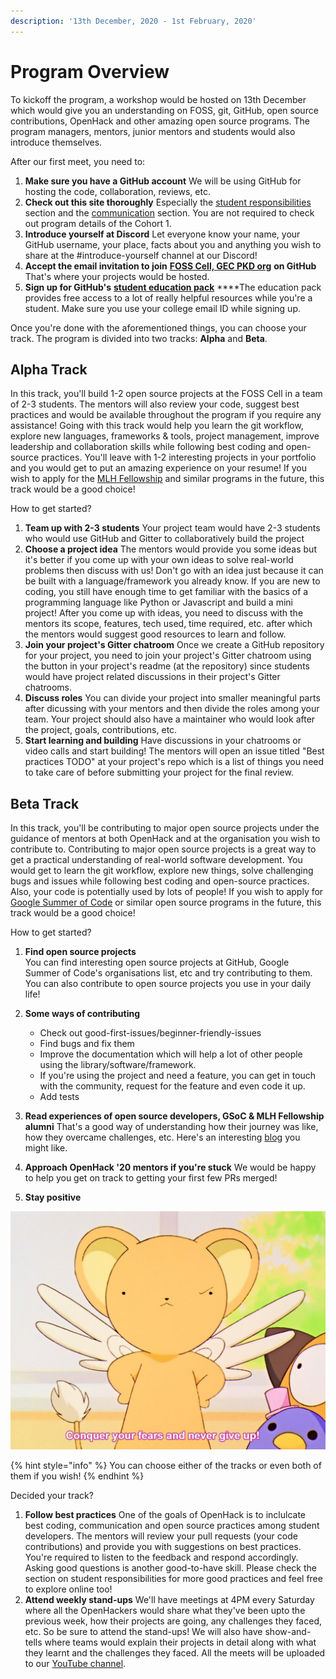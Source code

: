 ```yaml
---
description: '13th December, 2020 - 1st February, 2020'
---
```


# Program Overview

To kickoff the program, a workshop would be hosted on 13th December which would give you an understanding on FOSS, git, GitHub, open source contributions, OpenHack and other amazing open source programs. The program managers, mentors, junior mentors and students would also introduce themselves.

After our first meet, you need to:

1. **Make sure you have a GitHub account** We will be using GitHub for hosting the code, collaboration, reviews, etc. 
2. **Check out this site thoroughly** Especially the [student responsibilities](https://openhack.gitbook.io/openhack-20/responsibilities/students) section and the [communication](https://openhack.gitbook.io/openhack-20/cohort-2/communication) section. You are not required to check out program details of the Cohort 1. 
3. **Introduce yourself at Discord** Let everyone know your name, your GitHub username, your place, facts about you and anything you wish to share at the \#introduce-yourself channel at our Discord! 
4. **Accept the email invitation to join** [**FOSS Cell, GEC PKD org**](https://github.com/FOSS-Cell-GECPKD) **on GitHub** That's where your projects would be hosted. 
5. **Sign up for GitHub's** [**student education pack**](https://education.github.com/pack) ****The education pack provides free access to a lot of really helpful resources while you're a student. Make sure you use your college email ID while signing up.

Once you're done with the aforementioned things, you can choose your track. The program is divided into two tracks: **Alpha** and **Beta**.

## Alpha Track

In this track, you'll build 1-2 open source projects at the FOSS Cell in a team of 2-3 students. The mentors will also review your code, suggest best practices and would be available throughout the program if you require any assistance! Going with this track would help you learn the git workflow, explore new languages, frameworks & tools, project management, improve leadership and collaboration skills while following best coding and open-source practices. You'll leave with 1-2 interesting projects in your portfolio and you would get to put an amazing experience on your resume! If you wish to apply for the [MLH Fellowship](https://fellowship.mlh.io/) and similar programs in the future, this track would be a good choice!

How to get started?

1. **Team up with 2-3 students** Your project team would have 2-3 students who would use GitHub and Gitter to collaboratively build the project 
2. **Choose a project idea** The mentors would provide you some ideas but it's better if you come up with your own ideas to solve real-world problems then discuss with us! Don't go with an idea just because it can be built with a language/framework you already know. If you are new to coding, you still have enough time to get familiar with the basics of a programming language like Python or Javascript and build a mini project! After you come up with ideas, you need to discuss with the mentors its scope, features, tech used, time required, etc. after which the mentors would suggest good resources to learn and follow. 
3. **Join your project's Gitter chatroom** Once we create a GitHub repository for your project, you need to join your project's Gitter chatroom using the button in your project's readme \(at the repository\) since students would have project related discussions in their project's Gitter chatrooms. 
4. **Discuss roles** You can divide your project into smaller meaningful parts after dicussing with your mentors and then divide the roles among your team. Your project should also have a maintainer who would look after the project, goals, contributions, etc. 
5. **Start learning and building** Have discussions in your chatrooms or video calls and start building! The mentors will open an issue titled "Best practices TODO" at your project's repo which is a list of things you need to take care of before submitting your project for the final review.

## Beta Track

In this track, you'll be contributing to major open source projects under the guidance of mentors at both OpenHack and at the organisation you wish to contribute to. Contributing to major open source projects is a great way to get a practical understanding of real-world software development. You would get to learn the git workflow, explore new things, solve challenging bugs and issues while following best coding and open-source practices. Also, your code is potentially used by lots of people! If you wish to apply for [Google Summer of Code](https://summerofcode.withgoogle.com/) or similar open source programs in the future, this track would be a good choice!

How to get started?

1. **Find open source projects**  
   You can find interesting open source projects at GitHub, Google Summer of Code's organisations list, etc and try contributing to them. You can also contribute to open source projects you use in your daily life!

2. **Some ways of contributing**
   * Check out good-first-issues/beginner-friendly-issues
   * Find bugs and fix them
   * Improve the documentation which will help a lot of other people using the library/software/framework.
   * If you're using the project and need a feature, you can get in touch with the community, request for the feature and even code it up.
   * Add tests 
3. **Read experiences of open source developers, GSoC & MLH Fellowship alumni** That's a good way of understanding how their journey was like, how they overcame challenges, etc. Here's an interesting [blog](https://www.cncf.io/spotlights/cncf-maintainer-spotlight-goutham-veeramachaneni/) you might like. 
4. **Approach OpenHack '20 mentors if you're stuck** We would be happy to help you get on track to getting your first few PRs merged! 
5. **Stay positive**

![](../.gitbook/assets/never-give-up.jpeg)

{% hint style="info" %}
You can choose either of the tracks or even both of them if you wish!
{% endhint %}

Decided your track?

1. **Follow best practices** One of the goals of OpenHack is to inclulcate best coding, communication and open source practices among student developers. The mentors will review your pull requests \(your code contributions\) and provide you with suggestions on best practices. You're required to listen to the feedback and respond accordingly. Asking good questions is another good-to-have skill. Please check the section on student responsibilities for more good practices and feel free to explore online too! 
2. **Attend weekly stand-ups** We'll have meetings at 4PM every Saturday where all the OpenHackers would share what they've been upto the previous week, how their projects are going, any challenges they faced, etc. So be sure to attend the stand-ups! We will also have show-and-tells where teams would explain their projects in detail along with what they learnt and the challenges they faced. All the meets will be uploaded to our [YouTube channel](https://www.youtube.com/channel/UCWFTHKmCRTlBx-XWhHuGSKg).

